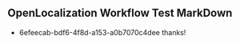 ## OpenLocalization Workflow Test MarkDown
* 6efeecab-bdf6-4f8d-a153-a0b7070c4dee 
thanks!<!--HONumber=Mar16_HO2-->
